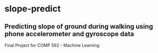 # slope-predict

## Predicting slope of ground during walking using phone accelerometer and gyroscope data

Final Project for COMP 562 - Machine Learning
